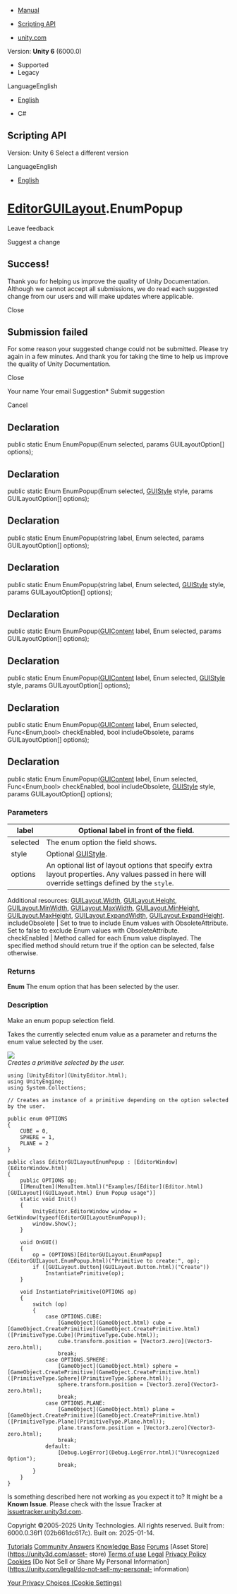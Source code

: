 [ ]()

  * [Manual](../Manual/index.html)
  * [Scripting API](../ScriptReference/index.html)

  * [unity.com](https://unity.com/)

Version: **Unity 6** (6000.0)

  * Supported
  * Legacy

LanguageEnglish

  * [English]()

  * C#

[ ](https://docs.unity3d.com)

## Scripting API

Version: Unity 6 Select a different version

LanguageEnglish

  * [English]()

#  [EditorGUILayout](EditorGUILayout.html).EnumPopup

Leave feedback

Suggest a change

## Success!

Thank you for helping us improve the quality of Unity Documentation. Although
we cannot accept all submissions, we do read each suggested change from our
users and will make updates where applicable.

Close

## Submission failed

For some reason your suggested change could not be submitted. Please <a>try
again</a> in a few minutes. And thank you for taking the time to help us
improve the quality of Unity Documentation.

Close

Your name Your email Suggestion* Submit suggestion

Cancel

[ ]()

## Declaration

public static Enum EnumPopup(Enum selected, params GUILayoutOption[] options);

## Declaration

public static Enum EnumPopup(Enum selected, [GUIStyle](GUIStyle.html) style,
params GUILayoutOption[] options);

## Declaration

public static Enum EnumPopup(string label, Enum selected, params
GUILayoutOption[] options);

## Declaration

public static Enum EnumPopup(string label, Enum selected,
[GUIStyle](GUIStyle.html) style, params GUILayoutOption[] options);

## Declaration

public static Enum EnumPopup([GUIContent](GUIContent.html) label, Enum
selected, params GUILayoutOption[] options);

## Declaration

public static Enum EnumPopup([GUIContent](GUIContent.html) label, Enum
selected, [GUIStyle](GUIStyle.html) style, params GUILayoutOption[] options);

## Declaration

public static Enum EnumPopup([GUIContent](GUIContent.html) label, Enum
selected, Func<Enum,bool> checkEnabled, bool includeObsolete, params
GUILayoutOption[] options);

## Declaration

public static Enum EnumPopup([GUIContent](GUIContent.html) label, Enum
selected, Func<Enum,bool> checkEnabled, bool includeObsolete,
[GUIStyle](GUIStyle.html) style, params GUILayoutOption[] options);

### Parameters

label | Optional label in front of the field.  
---|---  
selected | The enum option the field shows.  
style | Optional [GUIStyle](GUIStyle.html).  
options | An optional list of layout options that specify extra layout properties. Any values passed in here will override settings defined by the `style`.  
Additional resources: [GUILayout.Width](GUILayout.Width.html),
[GUILayout.Height](GUILayout.Height.html),
[GUILayout.MinWidth](GUILayout.MinWidth.html),
[GUILayout.MaxWidth](GUILayout.MaxWidth.html),
[GUILayout.MinHeight](GUILayout.MinHeight.html),
[GUILayout.MaxHeight](GUILayout.MaxHeight.html),
[GUILayout.ExpandWidth](GUILayout.ExpandWidth.html),
[GUILayout.ExpandHeight](GUILayout.ExpandHeight.html).  
includeObsolete | Set to true to include Enum values with ObsoleteAttribute. Set to false to exclude Enum values with ObsoleteAttribute.  
checkEnabled | Method called for each Enum value displayed. The specified method should return true if the option can be selected, false otherwise.  
  
### Returns

**Enum** The enum option that has been selected by the user.

### Description

Make an enum popup selection field.

Takes the currently selected enum value as a parameter and returns the enum
value selected by the user.  
  
![](../StaticFiles/ScriptRefImages/EditorGUILayoutEnumPopup.png)  
_Creates a primitive selected by the user._

    
    
    using [UnityEditor](UnityEditor.html);
    using UnityEngine;
    using System.Collections;  
      
    // Creates an instance of a primitive depending on the option selected by the user.  
      
    public enum OPTIONS
    {
        CUBE = 0,
        SPHERE = 1,
        PLANE = 2
    }  
      
    public class EditorGUILayoutEnumPopup : [EditorWindow](EditorWindow.html)
    {
        public OPTIONS op;
        [[MenuItem](MenuItem.html)("Examples/[Editor](Editor.html) [GUILayout](GUILayout.html) Enum Popup usage")]
        static void Init()
        {
            UnityEditor.EditorWindow window = GetWindow(typeof(EditorGUILayoutEnumPopup));
            window.Show();
        }  
      
        void OnGUI()
        {
            op = (OPTIONS)[EditorGUILayout.EnumPopup](EditorGUILayout.EnumPopup.html)("Primitive to create:", op);
            if ([GUILayout.Button](GUILayout.Button.html)("Create"))
                InstantiatePrimitive(op);
        }  
      
        void InstantiatePrimitive(OPTIONS op)
        {
            switch (op)
            {
                case OPTIONS.CUBE:
                    [GameObject](GameObject.html) cube = [GameObject.CreatePrimitive](GameObject.CreatePrimitive.html)([PrimitiveType.Cube](PrimitiveType.Cube.html));
                    cube.transform.position = [Vector3.zero](Vector3-zero.html);
                    break;
                case OPTIONS.SPHERE:
                    [GameObject](GameObject.html) sphere = [GameObject.CreatePrimitive](GameObject.CreatePrimitive.html)([PrimitiveType.Sphere](PrimitiveType.Sphere.html));
                    sphere.transform.position = [Vector3.zero](Vector3-zero.html);
                    break;
                case OPTIONS.PLANE:
                    [GameObject](GameObject.html) plane = [GameObject.CreatePrimitive](GameObject.CreatePrimitive.html)([PrimitiveType.Plane](PrimitiveType.Plane.html));
                    plane.transform.position = [Vector3.zero](Vector3-zero.html);
                    break;
                default:
                    [Debug.LogError](Debug.LogError.html)("Unrecognized Option");
                    break;
            }
        }
    }
    

Is something described here not working as you expect it to? It might be a
**Known Issue**. Please check with the Issue Tracker at
[issuetracker.unity3d.com](https://issuetracker.unity3d.com).

Copyright ©2005-2025 Unity Technologies. All rights reserved. Built from:
6000.0.36f1 (02b661dc617c). Built on: 2025-01-14.

[Tutorials](https://unity3d.com/learn) [Community
Answers](https://answers.unity3d.com) [Knowledge
Base](https://support.unity3d.com/hc/en-us)
[Forums](https://forum.unity3d.com) [Asset Store](https://unity3d.com/asset-
store) [Terms of use](https://docs.unity3d.com/Manual/TermsOfUse.html)
[Legal](https://unity.com/legal) [Privacy
Policy](https://unity.com/legal/privacy-policy)
[Cookies](https://unity.com/legal/cookie-policy) [Do Not Sell or Share My
Personal Information](https://unity.com/legal/do-not-sell-my-personal-
information)

[Your Privacy Choices (Cookie Settings)](javascript:void\(0\);)

